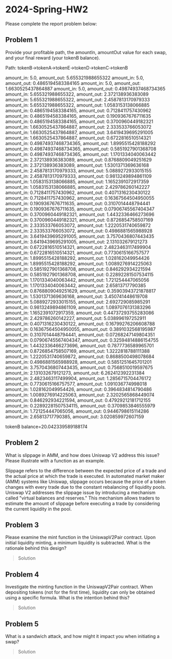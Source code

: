# 2024-Spring-HW2

Please complete the report problem below:

## Problem 1
Provide your profitable path, the amountIn, amountOut value for each swap, and your final reward (your tokenB balance).

Path: tokenB->tokenA->tokenE->tokenD->tokenC->tokenB

amount_in: 5.0, amount_out: 5.655321988655322
amount_in: 5.0, amount_out: 0.4865194583384165
amount_in: 5.0, amount_out: 1.6630525437864887
amount_in: 5.0, amount_out: 0.49874937468734365
amount_in: 5.655321988655322, amount_out: 2.372138936383089
amount_in: 5.655321988655322, amount_out: 2.4587813170979333
amount_in: 5.655321988655322, amount_out: 1.0583153138066885
amount_in: 0.4865194583384165, amount_out: 0.7128411757430962
amount_in: 0.4865194583384165, amount_out: 0.1909367676711635
amount_in: 0.4865194583384165, amount_out: 0.3700960449182321
amount_in: 1.6630525437864887, amount_out: 2.333533766053072
amount_in: 1.6630525437864887, amount_out: 3.6419439695291005
amount_in: 1.6630525437864887, amount_out: 0.6722816510514321
amount_in: 0.49874937468734365, amount_out: 1.8995515428188292
amount_in: 0.49874937468734365, amount_out: 0.5851927901368708
amount_in: 0.49874937468734365, amount_out: 1.1701334040063442
amount_in: 2.372138936383089, amount_out: 0.8768809049251629
amount_in: 2.372138936383089, amount_out: 1.5301371369636168
amount_in: 2.4587813170979333, amount_out: 5.0889272933015155
amount_in: 2.4587813170979333, amount_out: 0.9813249894861109
amount_in: 1.0583153138066885, amount_out: 1.1652391072917359
amount_in: 1.0583153138066885, amount_out: 2.429786260142227
amount_in: 0.7128411757430962, amount_out: 0.4071316230430122
amount_in: 0.7128411757430962, amount_out: 0.16367564504950055
amount_in: 0.1909367676711635, amount_out: 0.3107014448794441
amount_in: 0.1909367676711635, amount_out: 0.07906745567404347
amount_in: 0.3700960449182321, amount_out: 1.4432336466273696
amount_in: 0.3700960449182321, amount_out: 0.8726854758507169
amount_in: 2.333533766053072, amount_out: 1.2220531740659872
amount_in: 2.333533766053072, amount_out: 0.4986881565988928
amount_in: 3.6419439695291005, amount_out: 3.7570436807443435
amount_in: 3.6419439695291005, amount_out: 2.131032679121273
amount_in: 0.6722816510514321, amount_out: 2.4823463117499904
amount_in: 0.6722816510514321, amount_out: 0.7730615166757577
amount_in: 1.8995515428188292, amount_out: 1.028162049954426
amount_in: 1.8995515428188292, amount_out: 1.0089276914225063
amount_in: 0.5851927901368708, amount_out: 0.846292934221594
amount_in: 0.5851927901368708, amount_out: 0.22892281507534115
amount_in: 1.1701334040063442, amount_out: 1.721254447065056
amount_in: 1.1701334040063442, amount_out: 2.65813717790385
amount_in: 0.8768809049251629, amount_out: 0.35903943721878817
amount_in: 1.5301371369636168, amount_out: 3.450741448619708
amount_in: 5.0889272933015155, amount_out: 2.692729085985291
amount_in: 0.9813249894861109, amount_out: 1.0897076131383296
amount_in: 1.1652391072917359, amount_out: 0.44737293755283086
amount_in: 2.429786260142227, amount_out: 5.038996197252911
amount_in: 0.4071316230430122, amount_out: 0.16799276206608788
amount_in: 0.16367564504950055, amount_out: 0.3891032568195987
amount_in: 0.3107014448794441, amount_out: 0.07268247149804351
amount_in: 0.07906745567404347, amount_out: 0.32594814886154755
amount_in: 1.4432336466273696, amount_out: 0.7877736589965701
amount_in: 0.8726854758507169, amount_out: 1.3222818788111388
amount_in: 1.2220531740659872, amount_out: 0.8688500498078684
amount_in: 0.4986881565988928, amount_out: 0.5851251645701201
amount_in: 3.7570436807443435, amount_out: 0.7568510019597675
amount_in: 2.131032679121273, amount_out: 6.262412392231384
amount_in: 2.4823463117499904, amount_out: 1.2856715704476172
amount_in: 0.7730615166757577, amount_out: 1.091036774998018
amount_in: 1.028162049954426, amount_out: 0.3964834814790486
amount_in: 1.0089276914225063, amount_out: 2.3202565868449074
amount_in: 0.846292934221594, amount_out: 0.47929212181712155
amount_in: 0.22892281507534115, amount_out: 0.3709853846555979
amount_in: 1.721254447065056, amount_out: 0.9446798615114286
amount_in: 2.65813717790385, amount_out: 3.020859972607159

tokenB balance=20.042339589188174

## Problem 2
What is slippage in AMM, and how does Uniswap V2 address this issue? Please illustrate with a function as an example.

Slippage refers to the difference between the expected price of a trade and the actual price at which the trade is executed. In automated market maker (AMM) systems like Uniswap, slippage occurs because the price of a token changes with every trade due to the constant rebalancing of liquidity pools.
Uniswap V2 addresses the slippage issue by introducing a mechanism called "virtual balances and reserves." This mechanism allows traders to estimate the amount of slippage before executing a trade by considering the current liquidity in the pool.

## Problem 3
Please examine the mint function in the UniswapV2Pair contract. Upon initial liquidity minting, a minimum liquidity is subtracted. What is the rationale behind this design?

> Solution

## Problem 4
Investigate the minting function in the UniswapV2Pair contract. When depositing tokens (not for the first time), liquidity can only be obtained using a specific formula. What is the intention behind this?

> Solution

## Problem 5
What is a sandwich attack, and how might it impact you when initiating a swap?

> Solution

